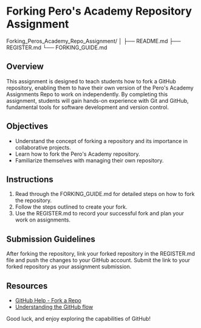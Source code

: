 # Forking Pero's Academy Repository Assignment

Forking_Peros_Academy_Repo_Assignment/
│
├── README.md
├── REGISTER.md
└── FORKING_GUIDE.md

## Overview
This assignment is designed to teach students how to fork a GitHub repository, enabling them to have their own version of the Pero's Academy Assignments Repo to work on independently. By completing this assignment, students will gain hands-on experience with Git and GitHub, fundamental tools for software development and version control.

## Objectives
- Understand the concept of forking a repository and its importance in collaborative projects.
- Learn how to fork the Pero's Academy repository.
- Familiarize themselves with managing their own repository.

## Instructions
1. Read through the FORKING_GUIDE.md for detailed steps on how to fork the repository.
2. Follow the steps outlined to create your fork.
3. Use the REGISTER.md to record your successful fork and plan your work on assignments.

## Submission Guidelines
After forking the repository, link your forked repository in the REGISTER.md file and push the changes to your GitHub account. Submit the link to your forked repository as your assignment submission.

## Resources
- [GitHub Help - Fork a Repo](https://help.github.com/en/github/getting-started-with-github/fork-a-repo)
- [Understanding the GitHub flow](https://guides.github.com/introduction/flow/)

Good luck, and enjoy exploring the capabilities of GitHub!
